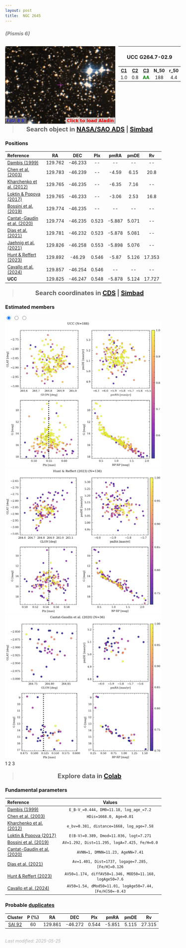 ```yaml
---
layout: post
title:  NGC 2645
---
```

<h3><span style="color: #808080;"><i>(Pismis 6)</i></span></h3><div style="display: flex; justify-content: space-between; width:720px;height:250px">
<div style="text-align: center;">

<!-- Static image + data attributes for FOV and target -->
<img id="aladin_img"
     data-umami-event="aladin_load"
     src="https://raw.githubusercontent.com/ucc23/Q3N/main/plots/ngc2645_aladin.webp"
     alt="Click to load Aladin Lite" 
     style="width:355px;height:250px; cursor: pointer;"
     data-fov="0.147" 
     data-target="129.825 -46.247"/>
<!-- Div to contain Aladin Lite viewer -->
<div id="aladin-lite-div" style="width:355px;height:250px;display:none;"></div>
<!-- Aladin Lite script (will be loaded after the image is clicked) -->
<script src="{{ site.baseurl }}/scripts/aladin_load.js"></script>

</div>
<!-- Left block -->

<table style="text-align: center; width:355px;height:250px;">
  <!-- Row 1 (title) -->
  <tr>
    <td colspan="5"><h3>UCC G264.7-02.9</h3></td>
  </tr>
  <!-- Row 2 -->
  <tr>
    <th><a href="https://ucc.ar/faq#what-are-the-c1-c2-and-c3-parameters" title="Photometric class">C1</a></th>
    <th><a href="https://ucc.ar/faq#what-are-the-c1-c2-and-c3-parameters" title="Density class">C2</a></th>
    <th><a href="https://ucc.ar/faq#what-are-the-c1-c2-and-c3-parameters" title="Combined class">C3</a></th>
    <th><div title="Stars with membership probability >50%">N_50</div></th>
    <th><div title="Radius that contains half the members [arcmin]">r_50</div></th>
  </tr>
  <!-- Row 3 -->
  <tr>
    <td>1.0</td>
    <td>0.8</td>
    <td><span style="color: green; font-weight: bold;">A</span><span style="color: green; font-weight: bold;">A</span></td>
    <td>188</td>
    <td>4.4</td>
  </tr>
</table>
</div>

> <p style="text-align:center; font-weight: bold; font-size:20px">Search object in <a data-umami-event="nasa_search" href="https://ui.adsabs.harvard.edu/search/q=%20collection%3Aastronomy%20body%3A%22NGC%202645%22&sort=date%20desc%2C%20bibcode%20desc&p_=0" target="_blank">NASA/SAO ADS</a> | <a data-umami-event="simbad_search" href="https://simbad.cds.unistra.fr/simbad/sim-id-refs?Ident=ngc2645" target="_blank">Simbad</a></p>


### Positions

| Reference    | RA    | DEC   | Plx  | pmRA  | pmDE   |  Rv  |
| :---         | :---: | :---: | :---: | :---: | :---: | :---: |
|[Dambis (1999)](https://ui.adsabs.harvard.edu/abs/1999AstL...25....7D) | 129.762 | -46.233 | -- | -- | -- | -- |
|[Chen et al. (2003)](https://ui.adsabs.harvard.edu/abs/2003AJ....125.1397C) | 129.783 | -46.239 | -- | -4.59 | 6.15 | 20.8 |
|[Kharchenko et al. (2012)](https://ui.adsabs.harvard.edu/abs/2012A%26A...543A.156K) | 129.765 | -46.235 | -- | -6.35 | 7.16 | -- |
|[Loktin & Popova (2017)](https://ui.adsabs.harvard.edu/abs/2017AstBu..72..257L) | 129.765 | -46.233 | -- | -3.06 | 2.53 | 16.8 |
|[Bossini et al. (2019)](https://ui.adsabs.harvard.edu/abs/2019A%26A...623A.108B) | 129.774 | -46.235 | -- | -- | -- | -- |
|[Cantat-Gaudin et al. (2020)](https://ui.adsabs.harvard.edu/abs/2020A%26A...640A...1C) | 129.774 | -46.235 | 0.523 | -5.887 | 5.071 | -- |
|[Dias et al. (2021)](https://ui.adsabs.harvard.edu/abs/2021MNRAS.504..356D) | 129.781 | -46.232 | 0.523 | -5.878 | 5.081 | -- |
|[Jaehnig et al. (2021)](https://ui.adsabs.harvard.edu/abs/2021ApJ...923..129J) | 129.826 | -46.258 | 0.553 | -5.898 | 5.076 | -- |
|[Hunt & Reffert (2023)](https://ui.adsabs.harvard.edu/abs/2023A%26A...673A.114H) | 129.892 | -46.29 | 0.546 | -5.87 | 5.126 | 17.353 |
|[Cavallo et al. (2024)](https://ui.adsabs.harvard.edu/abs/2024AJ....167...12C) | 129.857 | -46.254 | 0.546 | -- | -- | -- |
| **UCC** |129.825 | -46.247 | 0.548 | -5.878 | 5.124 | 17.727 |

> <p style="text-align:center; font-weight: bold; font-size:20px">Search coordinates in <a data-umami-event="cds_coord_search" href="https://cdsportal.u-strasbg.fr/?target=129.825,-46.247" target="_blank">CDS</a> | <a data-umami-event="simbad_coord_search" href="https://simbad.cds.unistra.fr/mobile/object_list.html?coord=129.825%20-46.247&output=json&radius=5&userEntry=ngc2645" target="_blank">Simbad</a></p>

### Estimated members

<div class="carousel">
<input type="radio" name="radio-btn" id="slide1" checked>
<input type="radio" name="radio-btn" id="slide2">
<input type="radio" name="radio-btn" id="slide3">
<div class="slides">
<div class="slide">
<a href="https://raw.githubusercontent.com/ucc23/Q3N/main/plots/ngc2645.webp" target="_blank">
<img src="https://raw.githubusercontent.com/ucc23/Q3N/main/plots/ngc2645.webp" alt="NGC 2645 UCC">
</a>
</div>
<div class="slide">
<a href="https://raw.githubusercontent.com/ucc23/Q3N/main/plots/ngc2645_HUNT23.webp" target="_blank">
<img src="https://raw.githubusercontent.com/ucc23/Q3N/main/plots/ngc2645_HUNT23.webp" alt="NGC 2645 HUNT23">
</a>
</div>
<div class="slide">
<a href="https://raw.githubusercontent.com/ucc23/Q3N/main/plots/ngc2645_CANTAT20.webp" target="_blank">
<img src="https://raw.githubusercontent.com/ucc23/Q3N/main/plots/ngc2645_CANTAT20.webp" alt="NGC 2645 CANTAT20">
</a>
</div>
</div>
<div class="indicators">
<label for="slide1">1</label>
<label for="slide2">2</label>
<label for="slide3">3</label>
</div>
</div>


> <p style="text-align:center; font-weight: bold; font-size:20px">Explore data in <a data-umami-event="colab" href="https://colab.research.google.com/github/ucc23/ucc/blob/main/assets/notebook.ipynb" target="_blank">Colab</a></p>


### Fundamental parameters

| Reference |  Values |
| :---         |     :---:      |
| [Dambis (1999)](https://ui.adsabs.harvard.edu/abs/1999AstL...25....7D) | `E_B-V_=0.444, DM0=11.18, log_age_=7.2` |
| [Chen et al. (2003)](https://ui.adsabs.harvard.edu/abs/2003AJ....125.1397C) | `HDis=1668.0, Age=0.01` |
| [Kharchenko et al. (2012)](https://ui.adsabs.harvard.edu/abs/2012A%26A...543A.156K) | `e_bv=0.381, distance=1668, log_age=7.58` |
| [Loktin & Popova (2017)](https://ui.adsabs.harvard.edu/abs/2017AstBu..72..257L) | `E(B-V)=0.389, Dmod=11.036, logt=7.271` |
| [Bossini et al. (2019)](https://ui.adsabs.harvard.edu/abs/2019A%26A...623A.108B) | `AV=1.292, Dist=11.295, logA=7.425, Fe/H=0.0` |
| [Cantat-Gaudin et al. (2020)](https://ui.adsabs.harvard.edu/abs/2020A%26A...640A...1C) | `AVNN=1, DMNN=11.23, AgeNN=7.41` |
| [Dias et al. (2021)](https://ui.adsabs.harvard.edu/abs/2021MNRAS.504..356D) | `Av=1.401, Dist=1737, logage=7.285, [Fe/H]=0.126` |
| [Hunt & Reffert (2023)](https://ui.adsabs.harvard.edu/abs/2023A%26A...673A.114H) | `AV50=1.174, diffAV50=1.346, MOD50=11.168, logAge50=7.6` |
| [Cavallo et al. (2024)](https://ui.adsabs.harvard.edu/abs/2024AJ....167...12C) | `AV50=1.54, dMod50=11.01, logAge50=7.44, [Fe/H]50=-0.43` |

### Probable <a href="https://ucc.ar/faq#how-are-probable-duplicates-identified" title="See FAQ for definition of proximity">duplicates</a>

| Cluster | P (%) | RA    | DEC   | Plx   | pmRA  | pmDE  | Rv    |
| :---:   | :---: | :---: | :---: | :---: | :---: | :---: | :---: |
|[SAI 92](/_clusters/sai92/)| 60 | 129.861 | -46.272 | 0.544 | -5.851 | 5.115 | 27.315 |


<br>
<font color="b3b1b1"><i>Last modified: 2025-05-25</i></font>
